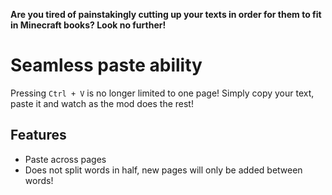 **Are you tired of painstakingly cutting up your texts in order for them to fit in Minecraft books? Look no further!**
# Seamless paste ability

Pressing `Ctrl + V` is no longer limited to one page! Simply copy your text, paste it and watch as the mod does the rest!

## Features

- Paste across pages
- Does not split words in half, new pages will only be added between words!
